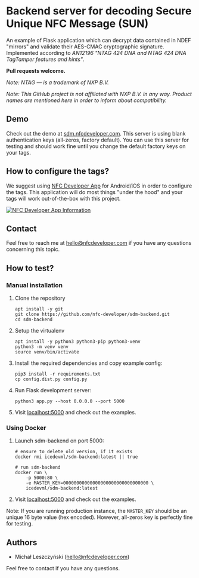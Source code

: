 # Backend server for decoding Secure Unique NFC Message (SUN)

An example of Flask application which can decrypt data contained in NDEF "mirrors" and validate their AES-CMAC cryptographic signature. Implemented according to _AN12196 "NTAG 424 DNA and NTAG 424 DNA TagTamper features and hints"_.

**Pull requests welcome.**

*Note: NTAG — is a trademark of NXP B.V.*

*Note: This GitHub project is not affiliated with NXP B.V. in any way. Product names are mentioned here in order to inform about compatibility.*

## Demo
Check out the demo at [sdm.nfcdeveloper.com](https://sdm.nfcdeveloper.com/). This server is using blank authentication keys (all-zeros, factory default). You can use this server for testing and should work fine until you change the default factory keys on your tags.

## How to configure the tags?
We suggest using [NFC Developer App](https://nfcdeveloper.com/tag-app/tutorial/) for Android/iOS in order to configure the tags. This application will do most things "under the hood" and your tags will work out-of-the-box with this project.

<a href="https://nfcdeveloper.com/tag-app/tutorial/"><img src="https://raw.githubusercontent.com/nfc-developer/sdm-backend/33afbc8ca7abe33326d947610556315e5ba5e842/.github/nfcdeveloperapp-ad.png" title="NFC Developer App Information"></a>

## Contact
Feel free to reach me at hello@nfcdeveloper.com if you have any questions concerning this topic.

## How to test?
### Manual installation
1. Clone the repository
   ```
   apt install -y git
   git clone https://github.com/nfc-developer/sdm-backend.git
   cd sdm-backend
   ```
2. Setup the virtualenv
   ```
   apt install -y python3 python3-pip python3-venv
   python3 -m venv venv
   source venv/bin/activate
   ```
3. Install the required dependencies and copy example config:
   ```
   pip3 install -r requirements.txt
   cp config.dist.py config.py
   ```
4. Run Flask development server:
   ```
   python3 app.py --host 0.0.0.0 --port 5000
   ```
5. Visit [localhost:5000](http://127.0.0.1:5000/) and check out the examples.

### Using Docker
1. Launch sdm-backend on port 5000:
   ```
   # ensure to delete old version, if it exists
   docker rmi icedevml/sdm-backend:latest || true

   # run sdm-backend
   docker run \
       -p 5000:80 \
       -e MASTER_KEY=00000000000000000000000000000000 \
       icedevml/sdm-backend:latest
   ```
2. Visit [localhost:5000](http://127.0.0.1:5000/) and check out the examples.

Note: If you are running production instance, the `MASTER_KEY` should be an unique 16 byte value (hex encoded). However, all-zeros key is perfectly fine for testing.

## Authors

* Michał Leszczyński (hello@nfcdeveloper.com)

Feel free to contact if you have any questions.
